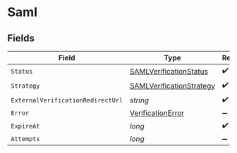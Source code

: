 # Saml


## Fields

| Field                                                                           | Type                                                                            | Required                                                                        | Description                                                                     |
| ------------------------------------------------------------------------------- | ------------------------------------------------------------------------------- | ------------------------------------------------------------------------------- | ------------------------------------------------------------------------------- |
| `Status`                                                                        | [SAMLVerificationStatus](../../Models/Components/SAMLVerificationStatus.md)     | :heavy_check_mark:                                                              | N/A                                                                             |
| `Strategy`                                                                      | [SAMLVerificationStrategy](../../Models/Components/SAMLVerificationStrategy.md) | :heavy_check_mark:                                                              | N/A                                                                             |
| `ExternalVerificationRedirectUrl`                                               | *string*                                                                        | :heavy_check_mark:                                                              | N/A                                                                             |
| `Error`                                                                         | [VerificationError](../../Models/Components/VerificationError.md)               | :heavy_minus_sign:                                                              | N/A                                                                             |
| `ExpireAt`                                                                      | *long*                                                                          | :heavy_check_mark:                                                              | N/A                                                                             |
| `Attempts`                                                                      | *long*                                                                          | :heavy_minus_sign:                                                              | N/A                                                                             |